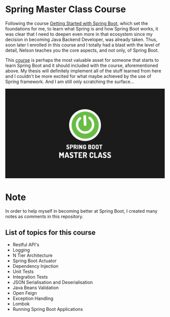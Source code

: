 # Spring Master Class Course

Following the course [Getting Started with Spring Boot](https://amigoscode.com/p/spring-boot), which set the foundations for me, to learn what Spring is and how Spring Boot works, it was clear that I need to deepen even more in that ecosystem since my decision in becoming Java Backend Developer, was already taken. Thus, soon later I enrolled in this course and I totally had a blast with the level of detail, Nelson teaches you the core aspects, and not only, of Spring Boot.

This [course](https://amigoscode.com/p/spring-boot-master-class) is perhaps the most valuable asset for someone that starts to learn Spring Boot and it should included with the course, aforementioned above. My thesis will definitely implement all of the stuff learned from here and I couldn't be more excited for what maybe achieved by the use of Spring framework. And I am still only scratching the surface...

![cover](https://github.com/Andreas-Kreouzos/Spring-Master-Class-Course/blob/main/Spring%20Boot%20Master%20Class%20Front%20Cover.png)

# Note
In order to help myself in becoming better at Spring Boot, I created many notes as comments in this repository.

## List of topics for this course
- Restful API's
- Logging
- N Tier Architecture
- Spring Boot Actuator
- Dependency Injection
- Unit Tests
- Integration Tests
- JSON Serialisation and Deserialisation
- Java Beans Validation
- Open Feign
- Exception Handling
- Lombok
- Running Spring Boot Applications
